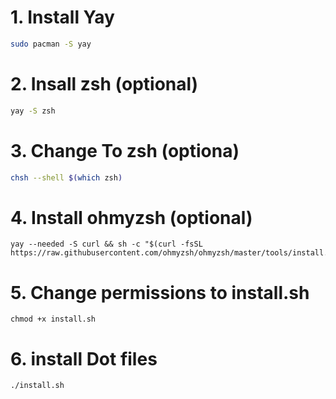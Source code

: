 # 1. Install Yay
```bash
sudo pacman -S yay
```
# 2. Insall zsh (optional)
```bash
yay -S zsh
```
# 3. Change To zsh (optiona)
```bash
chsh --shell $(which zsh)
```
# 4. Install ohmyzsh (optional)
```
yay --needed -S curl && sh -c "$(curl -fsSL https://raw.githubusercontent.com/ohmyzsh/ohmyzsh/master/tools/install.sh)"
```

# 5. Change permissions to install.sh
```
chmod +x install.sh
```
# 6. install Dot files
```
./install.sh
```
